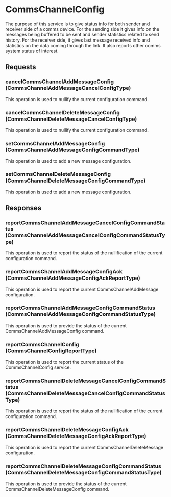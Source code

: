 # CommsChannelConfig
The purpose of this service is to give status info for both sender and receiver side of a comms device. For the sending side it gives info on the messages being buffered to be sent and sender statistics related to send history. For the receiver side, it gives last message received info and statistics on the data coming through the link. It also reports other comms system status of interest.

## Requests
### cancelCommsChannelAddMessageConfig (CommsChannelAddMessageCancelConfigType)
This operation is used to nullify the current configuration command.
### cancelCommsChannelDeleteMessageConfig (CommsChannelDeleteMessageCancelConfigType)
This operation is used to nullify the current configuration command.
### setCommsChannelAddMessageConfig (CommsChannelAddMessageConfigCommandType)
This operation is used to add a new message configuration.
### setCommsChannelDeleteMessageConfig (CommsChannelDeleteMessageConfigCommandType)
This operation is used to add a new message configuration.

## Responses
### reportCommsChannelAddMessageCancelConfigCommandStatus (CommsChannelAddMessageCancelConfigCommandStatusType)
This operation is used to report the status of the nullification of the current configuration command.
### reportCommsChannelAddMessageConfigAck (CommsChannelAddMessageConfigAckReportType)
This operation is used to report the current CommsChannelAddMessage configuration.
### reportCommsChannelAddMessageConfigCommandStatus (CommsChannelAddMessageConfigCommandStatusType)
This operation is used to provide the status of the current CommsChannelAddMessageConfig command.
### reportCommsChannelConfig (CommsChannelConfigReportType)
This operation is used to report the current status of the CommsChannelConfig service.
### reportCommsChannelDeleteMessageCancelConfigCommandStatus (CommsChannelDeleteMessageCancelConfigCommandStatusType)
This operation is used to report the status of the nullification of the current configuration command.
### reportCommsChannelDeleteMessageConfigAck (CommsChannelDeleteMessageConfigAckReportType)
This operation is used to report the current CommsChannelDeleteMessage configuration.
### reportCommsChannelDeleteMessageConfigCommandStatus (CommsChannelDeleteMessageConfigCommandStatusType)
This operation is used to provide the status of the current CommsChannelDeleteMessageConfig command.
